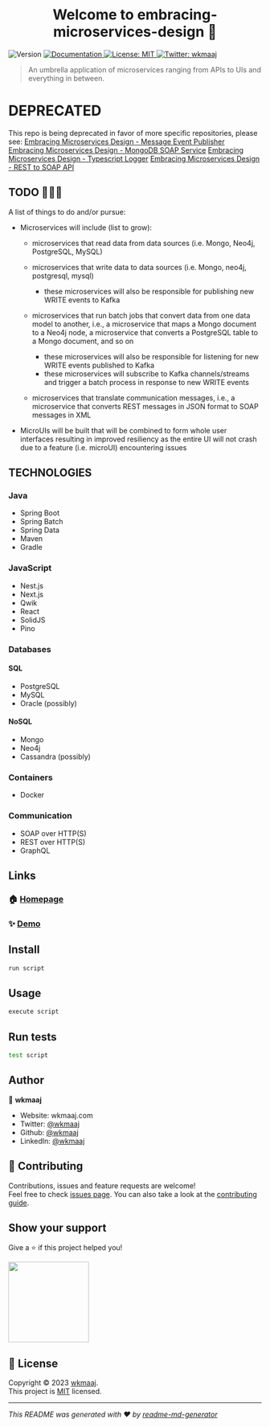 <h1 align="center">Welcome to embracing-microservices-design 👋</h1>
<p>
  <img alt="Version" src="https://img.shields.io/badge/version-0.0.1--SNAPSHOT-blue.svg?cacheSeconds=2592000" />
  <a href="https://github.com/wkmaaj/embracing-microservices-design" target="_blank">
    <img alt="Documentation" src="https://img.shields.io/badge/documentation-yes-brightgreen.svg" />
  </a>
  <a href="https://www.mit.edu/~amini/LICENSE.md" target="_blank">
    <img alt="License: MIT" src="https://img.shields.io/badge/License-MIT-yellow.svg" />
  </a>
  <a href="https://twitter.com/wkmaaj" target="_blank">
    <img alt="Twitter: wkmaaj" src="https://img.shields.io/twitter/follow/wkmaaj.svg?style=social" />
  </a>
</p>

> An umbrella application of microservices ranging from APIs to UIs and everything in between.

# DEPRECATED

This repo is being deprecated in favor of more specific repositories, please see:
[Embracing Microservices Design - Message Event Publisher](https://github.com/wkmaaj/emd-kafka-spring-publisher)
[Embracing Microservices Design - MongoDB SOAP Service](https://github.com/wkmaaj/emd-mongo-spring-soap-provider)
[Embracing Microservices Design - Typescript Logger](https://github.com/wkmaaj/emd-logger-typescript)
[Embracing Microservices Design - REST to SOAP API](https://github.com/wkmaaj/emd-nestjs-rest-to-soap-api)

<!-- <h2 align="center">TODO 🏋🏻‍♀️</h2> -->

## TODO 🏋🏻‍♂️

A list of things to do and/or pursue:

- Microservices will include (list to grow):

  - microservices that read data from data sources (i.e. Mongo, Neo4j, PostgreSQL, MySQL)
  - microservices that write data to data sources (i.e. Mongo, neo4j, postgresql, mysql)

    - these microservices will also be responsible for publishing new WRITE events to Kafka

  - microservices that run batch jobs that convert data from one data model to another, i.e., a microservice that maps a Mongo document to a Neo4j node, a microservice that converts a PostgreSQL table to a Mongo document, and so on

    - these microservices will also be responsible for listening for new WRITE events published to Kafka
    - these microservices will subscribe to Kafka channels/streams and trigger a batch process in response to new WRITE events

  - microservices that translate communication messages, i.e., a microservice that converts REST messages in JSON format to SOAP messages in XML

- MicroUIs will be built that will be combined to form whole user interfaces resulting in improved resiliency as the entire UI will not crash due to a feature (i.e. microUI) encountering issues

## TECHNOLOGIES

### Java

- Spring Boot
- Spring Batch
- Spring Data
- Maven
- Gradle

### JavaScript

- Nest.js
- Next.js
- Qwik
- React
- SolidJS
- Pino

### Databases

#### SQL

- PostgreSQL
- MySQL
- Oracle (possibly)

#### NoSQL

- Mongo
- Neo4j
- Cassandra (possibly)

### Containers

- Docker

### Communication

- SOAP over HTTP(S)
- REST over HTTP(S)
- GraphQL

## Links

### 🏠 [Homepage](https://github.com/wkmaaj/embracing-microservices-design)

### ✨ [Demo](https://github.com/wkmaaj/embracing-microservices-design)

## Install

```sh
run script
```

## Usage

```sh
execute script
```

## Run tests

```sh
test script
```

## Author

👤 **wkmaaj**

- Website: wkmaaj.com
- Twitter: [@wkmaaj](https://twitter.com/wkmaaj)
- Github: [@wkmaaj](https://github.com/wkmaaj)
- LinkedIn: [@wkmaaj](https://linkedin.com/in/wkmaaj)

## 🤝 Contributing

Contributions, issues and feature requests are welcome!<br />Feel free to check [issues page](wkmaaj). You can also take a look at the [contributing guide](wkmaaj).

## Show your support

Give a ⭐️ if this project helped you!

<a href="https://www.patreon.com/wkmaaj">
  <img src="https://c5.patreon.com/external/logo/become_a_patron_button@2x.png" width="160">
</a>

## 📝 License

Copyright © 2023 [wkmaaj](https://github.com/wkmaaj).<br />
This project is [MIT](https://www.mit.edu/~amini/LICENSE.md) licensed.

---

_This README was generated with ❤️ by [readme-md-generator](https://github.com/kefranabg/readme-md-generator)_
